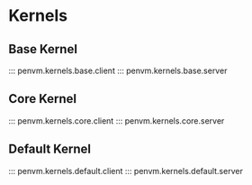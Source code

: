 # Kernels

## Base Kernel

::: penvm.kernels.base.client
::: penvm.kernels.base.server

## Core Kernel

::: penvm.kernels.core.client
::: penvm.kernels.core.server

## Default Kernel

::: penvm.kernels.default.client
::: penvm.kernels.default.server
